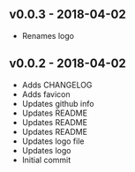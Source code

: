 ## v0.0.3 - 2018-04-02

- Renames logo

## v0.0.2 - 2018-04-02

- Adds CHANGELOG
- Adds favicon
- Updates github info
- Updates README
- Updates README
- Updates README
- Updates logo file
- Updates logo
- Initial commit
